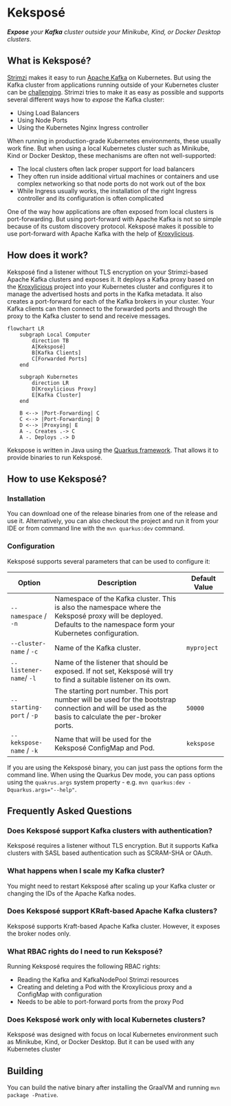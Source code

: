 # Keksposé

_**Expose** your **Kafka** cluster outside your Minikube, Kind, or Docker Desktop clusters._

## What is Keksposé?

[Strimzi](https://strimzi.io) makes it easy to run [Apache Kafka](https://kafka.apache.org/) on Kubernetes.
But using the Kafka cluster from applications running outside of your Kubernetes cluster can be [challenging](https://strimzi.io/blog/2019/04/17/accessing-kafka-part-1/).
Strimzi tries to make it as easy as possible and supports several different ways how to _expose_ the Kafka cluster:
* Using Load Balancers
* Using Node Ports
* Using the Kubernetes Nginx Ingress controller

When running in production-grade Kubernetes environments, these usually work fine.
But when using a local Kubernetes cluster such as Minikube, Kind or Docker Desktop, these mechanisms are often not well-supported:
* The local clusters often lack proper support for load balancers
* They often run inside additional virtual machines or containers and use complex networking so that node ports do not work out of the box
* While Ingress usually works, the installation of the right Ingress controller and its configuration is often complicated 

One of the way how applications are often exposed from local clusters is port-forwarding.
But using port-forward with Apache Kafka is not so simple because of its custom discovery protocol.
Keksposé makes it possible to use port-forward with Apache Kafka with the help of [Kroxylicious](https://kroxylicious.io/). 

## How does it work?

Keksposé find a listener without TLS encryption on your Strimzi-based Apache Kafka clusters and exposes it.
It deploys a Kafka proxy based on the [Kroxylicious](https://kroxylicious.io/) project into your Kubernetes cluster and configures it to manage the advertised hosts and ports in the Kafka metadata.
It also creates a port-forward for each of the Kafka brokers in your cluster.
Your Kafka clients can then connect to the forwarded ports and through the proxy to the Kafka cluster to send and receive messages. 

```mermaid
flowchart LR
    subgraph Local Computer
        direction TB
        A[Keksposé]
        B[Kafka Clients]
        C[Forwarded Ports]
    end

    subgraph Kubernetes
        direction LR
        D[Kroxylicious Proxy]
        E[Kafka Cluster]
    end
    
    B <--> |Port-Forwarding| C
    C <--> |Port-Forwarding| D
    D <--> |Proxying| E
    A -. Creates .-> C
    A -. Deploys .-> D
```

Kekspose is written in Java using the [Quarkus framework](https://quarkus.io/).
That allows it to provide binaries to run Keksposé.

## How to use Keksposé?

### Installation

You can download one of the release binaries from one of the release and use it.
Alternatively, you can also checkout the project and run it from your IDE or from command line with the `mvn quarkus:dev` command.

### Configuration

Keksposé supports several parameters that can be used to configure it:

| Option                   | Description                                                                                                                                                         | Default Value |
|--------------------------|---------------------------------------------------------------------------------------------------------------------------------------------------------------------|---------------|
| `--namespace` / `-n`     | Namespace of the Kafka cluster. This is also the namespace where the Keksposé proxy will be deployed. Defaults to the namespace form your Kubernetes configuration. |               |
| `--cluster-name` / `-c`  | Name of the Kafka cluster.                                                                                                                                          | `myproject`   |
| `--listener-name`/ `-l`  | Name of the listener that should be exposed. If not set, Keksposé will try to find a suitable listener on its own.                                                  |               |
| `--starting-port` / `-p` | The starting port number. This port number will be used for the bootstrap connection and will be used as the basis to calculate the per-broker ports.               | `50000`       |
| `--kekspose-name` / `-k` | Name that will be used for the Keksposé ConfigMap and Pod.                                                                                                          | `kekspose`    |

If you are using the Keksposé binary, you can just pass the options form the command line.
When using the Quarkus Dev mode, you can pass options using the `quakrus.args` system property - e.g. `mvn quarkus:dev -Dquarkus.args="--help"`.  

## Frequently Asked Questions

### Does Keksposé support Kafka clusters with authentication?

Keksposé requires a listener without TLS encryption.
But it supports Kafka clusters with SASL based authentication such as SCRAM-SHA or OAuth. 

### What happens when I scale my Kafka cluster?

You might need to restart Keksposé after scaling up your Kafka cluster or changing the IDs of the Apache Kafka nodes.

### Does Keksposé support KRaft-based Apache Kafka clusters?

Keksposé supports Kraft-based Apache Kafka cluster.
However, it exposes the broker nodes only.

### What RBAC rights do I need to run Keksposé?

Running Keksposé requires the following RBAC rights:
* Reading the Kafka and KafkaNodePool Strimzi resources
* Creating and deleting a Pod with the Kroxylicious proxy and a ConfigMap with configuration
* Needs to be able to port-forward ports from the proxy Pod

### Does Keksposé work only with local Kubernetes clusters?

Keksposé was designed with focus on local Kubernetes environment such as Minikube, Kind, or Docker Desktop.
But it can be used with any Kubernetes cluster

## Building

You can build the native binary after installing the GraalVM and running `mvn package -Pnative`.